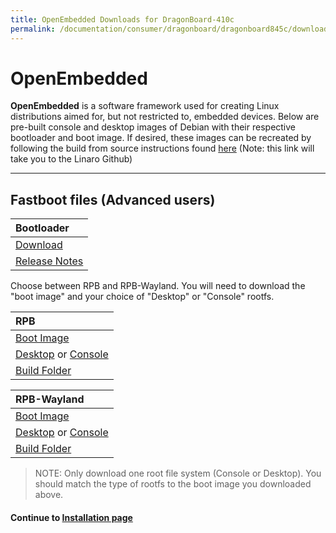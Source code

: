 ```yaml
---
title: OpenEmbedded Downloads for DragonBoard-410c
permalink: /documentation/consumer/dragonboard/dragonboard845c/downloads/open-embedded/
---
```

# OpenEmbedded

**OpenEmbedded** is a software framework used for creating Linux distributions aimed for, but not restricted to, embedded devices. Below are pre-built console and desktop images of Debian with their respective bootloader and boot image. If desired, these images can be recreated by following the build from source instructions found [here](https://github.com/Linaro/documentation/blob/master/Reference-Platform/CECommon/OE.md) (Note: this link will take you to the Linaro Github)

***

## Fastboot files (Advanced users)

| Bootloader                                                                                                                              |
|:----------------------------------------------------------------------------------------------------------------------------------------|
| [Download](http://snapshots.linaro.org/96boards/dragonboard845c/linaro/rescue/latest/dragonboard-845c-bootloader-ufs-linux-*.zip)       |
| [Release Notes](http://snapshots.linaro.org/96boards/dragonboard845c/linaro/rescue/latest/)      |

Choose between RPB and RPB-Wayland. You will need to download the "boot image" and your choice of "Desktop" or "Console" rootfs.

| RPB                                                                                                                                     |
|:----------------------------------------------------------------------------------------------------------------------------------------|
| [Boot Image](http://snapshots.linaro.org/96boards/dragonboard845c/linaro/openembedded/warrior/latest/rpb/boot--*-r0-dragonboard-845c-*.img)                                                                                                               |
| [Desktop](http://snapshots.linaro.org/96boards/dragonboard845c/linaro/openembedded/warrior/latest/rpb/rpb-desktop-image-dragonboard-845c-*.rootfs.ext4.gz) or [Console](http://snapshots.linaro.org/96boards/dragonboard845c/linaro/openembedded/warrior/latest/rpb/rpb-console-image-dragonboard-845c-*.rootfs.ext4.gz)                                                       |
| [Build Folder](http://snapshots.linaro.org/96boards/dragonboard845c/linaro/openembedded/warrior/latest/rpb/)                         |

| RPB-Wayland                                                                                                                             |
|:----------------------------------------------------------------------------------------------------------------------------------------|
| [Boot Image](http://snapshots.linaro.org/96boards/dragonboard845c/linaro/openembedded/warrior/latest/rpb-wayland/boot--*-r0-dragonboard-845c-*.img)                                                                                                               |
| [Desktop](http://snapshots.linaro.org/96boards/dragonboard845c/linaro/openembedded/warrior/latest/rpb-wayland/rpb-desktop-image-dragonboard-845c-*.rootfs.ext4.gz) or [Console](http://snapshots.linaro.org/96boards/dragonboard845c/linaro/openembedded/warrior/latest/rpb-wayland/rpb-console-image-dragonboard-845c-*.rootfs.ext4.gz)                                                       |
| [Build Folder](http://snapshots.linaro.org/96boards/dragonboard845c/linaro/openembedded/warrior/latest/rpb/)                 |

> NOTE: Only download one root file system (Console or Desktop). You should match the type of rootfs to the boot image you downloaded above.

#### Continue to [Installation page](../installation/)
